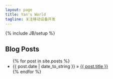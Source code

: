 ```yaml
---
layout: page
title: Yan's World
tagline: 关注移动设备开发
---
```

{% include JB/setup %}
    
## Blog Posts


<ul class="posts">
  {% for post in site.posts %}
    <li><span>{{ post.date | date_to_string }}</span> &raquo; <a href="{{ BASE_PATH }}{{ post.url }}">{{ post.title }}</a></li>
  {% endfor %}
</ul>



